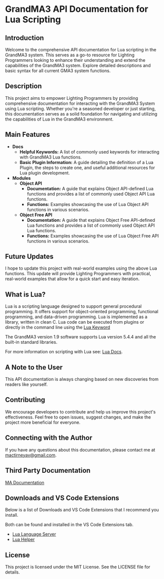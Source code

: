 # GrandMA3 API Documentation for Lua Scripting

## Introduction
Welcome to the comprehensive API documentation for Lua scripting in the GrandMA3 system. This serves as a go-to resource for Lighting Programmers looking to enhance their understanding and extend the capabilities of the GrandMA3 system. Explore detailed descriptions and basic syntax for all current GMA3 system functions.

## Description
This project aims to empower Lighting Programmers by providing comprehensive documentation for interacting with the GrandMA3 System using Lua scripting. Whether you're a seasoned developer or just starting, this documentation serves as a solid foundation for navigating and utilizing the capabilities of Lua in the GrandMA3 environment.

## Main Features
* **Docs**
    * **Helpful Keywords:** A list of commonly used keywords for interacting with GrandMA3 Lua functions.
    * **Basic Plugin Information:** A guide detailing the definition of a Lua Plugin, the steps to create one, and useful additional resources for Lua plugin development.
* **Modules** 
    * **Object API**
        * **Documentation:** A guide that explains Object API-defined Lua functions and provides a list of commonly used Object API Lua functions.
        * **Functions:** Examples showcasing the use of Lua Object API functions in various scenarios.
    * **Object Free API**
        * **Documentation:** A guide that explains Object Free API-defined Lua functions and provides a list of commonly used Object API Lua functions.
        * **Functions:** Examples showcasing the use of Lua Object Free API functions in various scenarios.

## Future Updates
I hope to update this project with real-world examples using the above Lua functions. This update will provide Lighting Programmers with practical, real-world examples that allow for a quick start and easy iteration. 

## What is Lua?
Lua is a scripting language designed to support general procedural programming.
It offers support for object-oriented programming, functional programming, and data-driven programming. 
Lua is implemented as a library, written in clean C.
Lua code can be executed from plugins or directly in the command line using the [Lua Keyword](https://github.com/MacTirney/GrandMA3-API-Documentation/blob/main/Docs/Helpful%20Keywords.md)

The GrandMA3 version 1.9 software supports Lua version 5.4.4 and all the built-in standard libraries.

For more information on scripting with Lua see: [Lua Docs](www.lua.org).

## A Note to the User
This API documentation is always changing based on new discoveries from readers like yourself.

## Contributing
We encourage developers to contribute and help us improve this project's effectiveness. Feel free to open issues, suggest changes, and make the project more beneficial for everyone.

## Connecting with the Author
If you have any questions about this documentation, please contact me at [mactirneyav@gmail.com]().

## Third Party Documentation
[MA Documentation](https://help2.malighting.com/Page/grandMA3/what_is_lua/en/1.9)

## Downloads and VS Code Extensions
Below is a list of Downloads and VS Code Extensions that I recommend you install.

Both can be found and installed in the VS Code Extensions tab.

* [Lua Language Server](https://luals.github.io/)
* [Lua Helper](https://github.com/Tencent/LuaHelper)

## License
This project is licensed under the MIT License. See the LICENSE file for details.